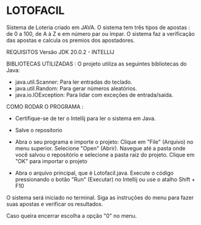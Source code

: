 # LOTOFACIL

Sistema de Loteria criado em JAVA.
O sistema tem três tipos de apostas : de 0 a 100, de A à Z e em número par ou ímpar.
O sistema faz a verificação das apostas e calcula os premios dos apostadores.

REQUISITOS
Versão JDK 20.0.2 - INTELLIJ

BIBLIOTECAS UTILIZADAS : O projeto utiliza as seguintes bibliotecas do Java:
   - java.util.Scanner: Para ler entradas do teclado.
   - java.util.Random: Para gerar números aleatórios.
  - java.io.IOException: Para lidar com exceções de entrada/saída.

COMO RODAR O PROGRAMA :
- Certifique-se de ter o Intellij para ler o sistema em Java.
- Salve o repositorio

- Abra o seu programa e importe o projeto:
    Clique em "File" (Arquivo) no menu superior.
    Selecione "Open" (Abrir).
    Navegue até a pasta onde você salvou o repositório e selecione a pasta raiz do projeto.
    Clique em "OK" para importar o projeto

- Abra o arquivo principal, que é Lotofacil.java.
Execute o código pressionando o botão "Run" (Executar) no Intellij ou use o atalho Shift + F10

O sistema será iniciado no terminal. Siga as instruções do menu para fazer suas apostas e verificar os resultados.

Caso queira encerrar escolha a opção "0" no menu.

